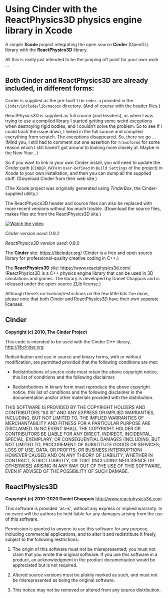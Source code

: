 # Using Cinder with the ReactPhysics3D physics engine library in Xcode
 
A *simple* **Xcode** project integrating the open source **Cinder** (OpenGL) library with the **ReactPhysics3D** library.

All this is really just intended to be the jumping off point for your own work ...

## Both Cinder and ReactPhysics3D are already included, in different forms:

Cinder is supplied as the pre-built `libcinder.a` provided in the `Cinder/include/lib/macosx` directory. (And of course with the header files.)

ReactPhysics3D is supplied as full source (and headers), as when I was trying to use a compiled library I started getting some weird exceptions when destroying rigid bodies, and I couldn’t solve the problem. So to see if I could track the issue down, I linked in the full source and compiled everything from scratch. The exceptions disappeared. So, there we go ... (Mind you, I still had to comment out one assertion for `Transforms` for some reason which I still haven’t got around to looking more closely at. Maybe in the New Year...)

So if you want to link in your own Cinder install, you will need to update the Cinder path (`CINDER_PATH` in `User-Defined` in `Build Settings` of the project) in Xcode to your own installation, and then you can dump all the supplied stuff. (Download Cinder from their web site.)

(The Xcode project was originally generated using *TinderBox*, the Cinder-supplied utility.)

The ReactPhysics3D header and source files can also be replaced with more recent versions without too much trouble. (Download the source files, makes files etc from the ReactPhysics3D site.)

[![Watch the video](https://storage.googleapis.com/charlierobin-1245.appspot.com/videos/work/cinder-and-reactphysics3d.jpg)](https://storage.googleapis.com/charlierobin-1245.appspot.com/videos/work/cinder-and-reactphysics3d.mp4)

*Cinder version used:* 0.9.2

*ReactPhysics3D version used:* 0.8.0

The **Cinder** site: https://libcinder.org/ (Cinder is a free and open source library for professional-quality creative coding in C++.)

The **ReactPhysics3D** site: https://www.reactphysics3d.com/ (ReactPhysics3D is a C++ physics engine library that can be used in 3D simulations and games. The library is developed by Daniel Chappuis and is released under the open-source ZLib license.)

Although there’s no license/restrictions on the few little bits I’ve done, please note that both Cinder and ReactPhysics3D have their own separate licenses:

## Cinder

**Copyright (c) 2010, The Cinder Project**

This code is intended to be used with the Cinder C++ library, http://libcinder.org

Redistribution and use in source and binary forms, with or without modification, are permitted provided that the following conditions are met:

* Redistributions of source code must retain the above copyright notice, this list of conditions and the following disclaimer.

* Redistributions in binary form must reproduce the above copyright notice, this list of conditions and the following disclaimer in the documentation and/or other materials provided with the distribution.

THIS SOFTWARE IS PROVIDED BY THE COPYRIGHT HOLDERS AND CONTRIBUTORS "AS IS" AND ANY EXPRESS OR IMPLIED WARRANTIES, INCLUDING, BUT NOT LIMITED TO, THE IMPLIED WARRANTIES OF MERCHANTABILITY AND FITNESS FOR A PARTICULAR PURPOSE ARE DISCLAIMED. IN NO EVENT SHALL THE COPYRIGHT HOLDER OR CONTRIBUTORS BE LIABLE FOR ANY DIRECT, INDIRECT, INCIDENTAL, SPECIAL, EXEMPLARY, OR CONSEQUENTIAL DAMAGES (INCLUDING, BUT NOT LIMITED TO, PROCUREMENT OF SUBSTITUTE GOODS OR SERVICES; LOSS OF USE, DATA, OR PROFITS; OR BUSINESS INTERRUPTION) HOWEVER CAUSED AND ON ANY THEORY OF LIABILITY, WHETHER IN CONTRACT, STRICT LIABILITY, OR TORT (INCLUDING NEGLIGENCE OR OTHERWISE) ARISING IN ANY WAY OUT OF THE USE OF THIS SOFTWARE, EVEN IF ADVISED OF THE POSSIBILITY OF SUCH DAMAGE.

## ReactPhysics3D

**Copyright (c) 2010-2020 Daniel Chappuis** http://www.reactphysics3d.com

This software is provided 'as-is', without any express or implied warranty. In no event will the authors be held liable for any damages arising from the use of this software.

Permission is granted to anyone to use this software for any purpose, including commercial applications, and to alter it and redistribute it freely, subject to the following restrictions:

1. The origin of this software must not be misrepresented; you must not claim that you wrote the original software. If you use this software in a product, an acknowledgment in the product documentation would be appreciated but is not required.

2. Altered source versions must be plainly marked as such, and must not be misrepresented as being the original software.

3. This notice may not be removed or altered from any source distribution.


